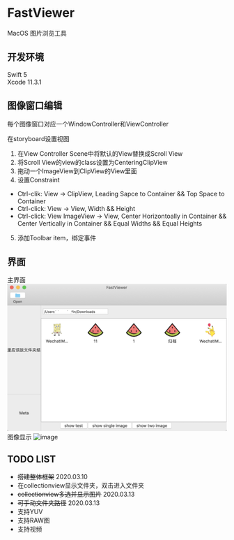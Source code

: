 # FastViewer
MacOS 图片浏览工具

## 开发环境
Swift 5<br/>
Xcode 11.3.1

## 图像窗口编辑
每个图像窗口对应一个WindowController和ViewController

在storyboard设置视图
1. 在View Controller Scene中将默认的View替换成Scroll View
2. 将Scroll View的view的class设置为CenteringClipView
3. 拖动一个ImageView到ClipView的View里面
4. 设置Constraint
- Ctrl-clik: View -> ClipView, Leading Sapce to Container && Top Space to Container
- Ctrl-click: View -> View, Width && Height
- Ctrl-click: View ImageView -> View, Center Horizontoally in Container && Center Vertically in Container && Equal Widths && Equal Heights
5. 添加Toolbar item，绑定事件

## 界面
主界面
![image](https://github.com/ChenmjSysu/FastViewer/blob/master/data/main_window.png)
图像显示
![image](https://github.com/ChenmjSysu/FastViewer/blob/master/data/two_image_window.png)


## TODO LIST
- ~~搭建整体框架~~ 2020.03.10
- 在collectionview显示文件夹，双击进入文件夹
- ~~collectionview多选并显示图片~~ 2020.03.13
- ~~可手动文件夹路径~~ 2020.03.13
- 支持YUV
- 支持RAW图
- 支持视频